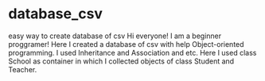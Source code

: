 # database_csv
easy way to create database of csv
Hi everyone! I am a beginner proggramer! Here I created a database of csv with help Object-oriented programming. I used Inheritance and Association and etc. 
Here I used class School as container in which I collected objects of class Student and Teacher.

